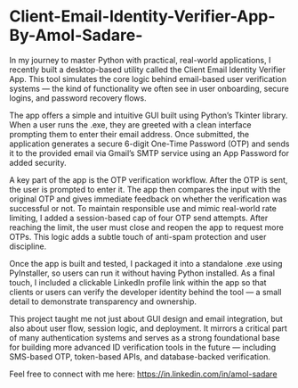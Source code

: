 # Client-Email-Identity-Verifier-App-By-Amol-Sadare-

In my journey to master Python with practical, real-world applications, I recently built a desktop-based utility called the Client Email Identity Verifier App. This tool simulates the core logic behind email-based user verification systems — the kind of functionality we often see in user onboarding, secure logins, and password recovery flows.

The app offers a simple and intuitive GUI built using Python’s Tkinter library. When a user runs the .exe, they are greeted with a clean interface prompting them to enter their email address. Once submitted, the application generates a secure 6-digit One-Time Password (OTP) and sends it to the provided email via Gmail’s SMTP service using an App Password for added security.

A key part of the app is the OTP verification workflow. After the OTP is sent, the user is prompted to enter it. The app then compares the input with the original OTP and gives immediate feedback on whether the verification was successful or not. To maintain responsible use and mimic real-world rate limiting, I added a session-based cap of four OTP send attempts. After reaching the limit, the user must close and reopen the app to request more OTPs. This logic adds a subtle touch of anti-spam protection and user discipline.

Once the app is built and tested, I packaged it into a standalone .exe using PyInstaller, so users can run it without having Python installed. As a final touch, I included a clickable LinkedIn profile link within the app so that clients or users can verify the developer identity behind the tool — a small detail to demonstrate transparency and ownership.

This project taught me not just about GUI design and email integration, but also about user flow, session logic, and deployment. It mirrors a critical part of many authentication systems and serves as a strong foundational base for building more advanced ID verification tools in the future — including SMS-based OTP, token-based APIs, and database-backed verification.

Feel free to connect with me here: https://in.linkedin.com/in/amol-sadare
